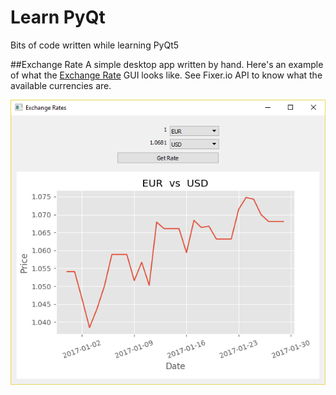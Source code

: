 # Learn PyQt
Bits of code written while learning PyQt5

##Exchange Rate
A simple desktop app written by hand. Here's an example of what the [Exchange Rate](/ExchangeRate) GUI looks like. See Fixer.io API to know what the available currencies are.

![](/ExchangeRate/window_img.png)





